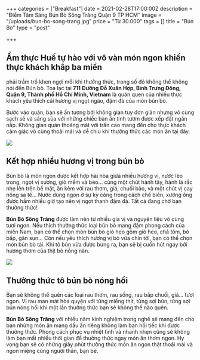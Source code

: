 +++
categories = ["Breakfast"]
date = 2021-02-28T17:00:00Z
description = "Điểm Tâm Sáng Bún Bò Sông Trăng Quận 9 TP HCM"
image = "/uploads/bun-bo-song-trang.jpg"
price = "Từ 30.000"
tags = []
title = "Bún Bò"
type = "post"

+++
## Ẩm thực Huế tự hào với vô vàn món ngon khiến thực khách khắp ba miền 

phải trầm trồ khen ngợi mỗi khi thưởng thức, trong số đó không thể không nói đến Bún bò. Tọa lạc tại **711 Đường Đỗ Xuân Hợp, Bình Trưng Đông, Quận 9, Thành phố Hồ Chí Minh, Vietnam** là quán quen của nhiều thực khách yêu thích cái hương vị ngọt ngào, đậm đà của món bún bò.

Bước vào quán, bạn sẽ ấn tượng bởi không gian tuy đơn giản nhưng vô cùng sạch sẽ và sáng sủa với những chiếc bàn ăn tinh tươm được xếp đặt ngăn nắp. Không gian quán thoáng mát với trần cao mang đến cho thực khách cảm giác vô cùng thoải mái và dễ chịu khi thưởng thức các món ăn tại đây.

![](/uploads/bep-nup.jpg)

## Kết hợp nhiều hương vị trong bún bò

Bún bò là món ngon được kết hợp hài hòa giữa nhiều hương vị, nước lèo trong, ngọt vị xương, giò mềm và béo… cùng một chút hành tây, hành lá rắc nhẹ lên trên bề mặt, ăn kèm với rau thơm, giá, chuối bào, và một chút vị cay nồng sa tế... Nước dùng ngon ở sự kỳ công trong cách chế biến, xương ống được hầm nhiều giờ tạo nên vị ngọt thanh đậm đà. Tất cả đang chờ bạn thưởng thức!

**Bún Bò Sông Trăng** được làm nên từ nhiều gia vị và nguyên liệu vô cùng tươi ngon. Nếu thích thưởng thức loại bún bò mang đậm phong cách của miền Nam, bạn có thể chọn món bún bò giò heo gồm giò heo, chả tôm, bò bắp, gân sụn… Còn nếu yêu thích hương vị bò vừa chín tới, bạn có thể chọn món bún bò tái. Khi tô bún vừa được bưng ra, bạn sẽ bị cuốn hút ngay bởi hương thơm của thịt bò nồng nàn.

![](/uploads/bun-bo-song-trang.jpg)

## Thưởng thức tô bún bò nóng hổi

Bạn sẽ không thể quên các loại rau thơm, rau sống, rau bắp chuối, giá… tươi ngon. Vị rau man mát hòa quyện với từng miếng thịt, từng sợi bún, từng sợi bún nóng hổi khi một lần thưởng thức bạn sẽ không thể nào quên.

**Bún Bò Sông Trăng** với nhiều năm kinh nghiệm trong nghề sẽ mang đến cho bạn những món ăn mang dấu ấn riêng không làm bạn hối tiếc khi được thưởng thức. Phong cách phục vụ nhiệt tình và nhanh nhẹn cũng sẽ không làm bạn mất nhiều thời gian để thưởng thức ngay món ăn thơm ngon. Hy vọng bạn sẽ có những giây phút thưởng thức món ăn ngon thật thoải mái và ngon miệng cùng người thân, bạn bè.